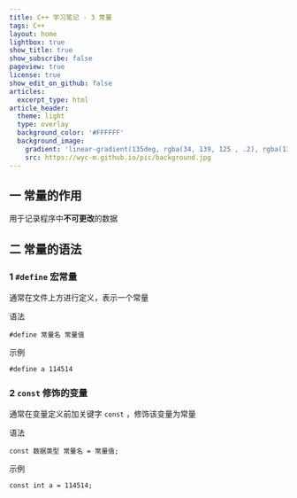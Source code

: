 ```yaml
---
title: C++ 学习笔记 - 3 常量
tags: C++
layout: home
lightbox: true
show_title: true
show_subscribe: false
pageview: true
license: true
show_edit_on_github: false
articles:
  excerpt_type: html
article_header:
  theme: light
  type: overlay
  background_color: '#FFFFFF'
  background_image: 
    gradient: 'linear-gradient(135deg, rgba(34, 139, 125 , .2), rgba(139, 34, 139, .2))'
    src: https://wyc-m.github.io/pic/background.jpg
---
```


<!--more-->

## 一 常量的作用
用于记录程序中**不可更改**的数据  

## 二 常量的语法

### 1 `#define` 宏常量

通常在文件上方进行定义，表示一个常量

语法

    #define 常量名 常量值

示例

    #define a 114514

### 2 `const` 修饰的变量
通常在变量定义前加关键字 `const` ，修饰该变量为常量

语法

    const 数据类型 常量名 = 常量值;

示例

    const int a = 114514;